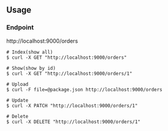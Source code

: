 ## Usage

### Endpoint

http://localhost:9000/orders

```shell
# Index(show all)
$ curl -X GET "http://localhost:9000/orders"

# Show(show by id)
$ curl -X GET "http://localhost:9000/orders/1"

# Upload
$ curl -F file=@package.json http://localhost:9000/orders

# Update
$ curl -X PATCH "http://localhost:9000/orders/1"

# Delete
$ curl -X DELETE "http://localhost:9000/orders/1"
```
